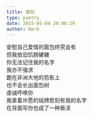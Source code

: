 ```yaml
---  
title: 面包  
type: poetry  
date: 2015-05-04 20:40:29  
author: Herb    
---  
```

安慰自己爱情的面包终究会有  
但我依旧饥肠辘辘  
你无法记住我的名字  
我亦不强求  
跪在非洲大地的剪影上  
也不会长出面包树  
虔诚呼唤你  
我拿着许愿的铭牌若刻有我的名字  
在背面写你也成了一种亵渎
